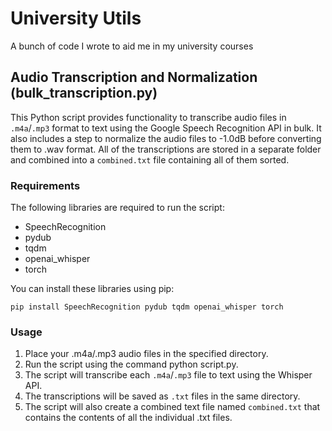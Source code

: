 # University Utils
 A bunch of code I wrote to aid me in my university courses


## Audio Transcription and Normalization (bulk_transcription.py)
This Python script provides functionality to transcribe audio files in `.m4a`/`.mp3` format to text using the Google Speech Recognition API in bulk. It also includes a step to normalize the audio files to -1.0dB before converting them to .wav format. All of the transcriptions are stored in a separate folder and combined into a `combined.txt` file containing all of them sorted.

### Requirements
The following libraries are required to run the script:

- SpeechRecognition
- pydub
- tqdm
- openai_whisper
- torch

You can install these libraries using pip:

`pip install SpeechRecognition pydub tqdm openai_whisper torch`

### Usage
1. Place your .m4a/.mp3 audio files in the specified directory.
2. Run the script using the command python script.py.
3. The script will transcribe each `.m4a`/`.mp3` file to text using the Whisper API.
4. The transcriptions will be saved as `.txt` files in the same directory.
5. The script will also create a combined text file named `combined.txt` that contains the contents of all the individual .txt files.
